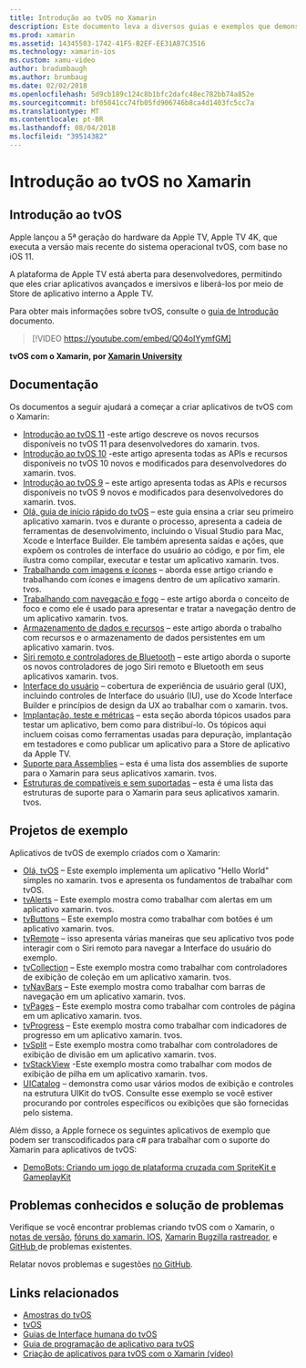 ```yaml
---
title: Introdução ao tvOS no Xamarin
description: Este documento leva a diversos guias e exemplos que demonstram como criar aplicativos de tvOS com o Xamarin. Os guias de discutem os vários recursos, como desenvolvimento de interface do usuário, o armazenamento de dados, ícones e muito mais.
ms.prod: xamarin
ms.assetid: 14345503-1742-41F5-B2EF-EE31AB7C3516
ms.technology: xamarin-ios
ms.custom: xamu-video
author: bradumbaugh
ms.author: brumbaug
ms.date: 02/02/2018
ms.openlocfilehash: 5d9cb189c124c8b1bfc2dafc48ec782bb74a852e
ms.sourcegitcommit: bf05041cc74fb05fd906746b8ca4d1403fc5cc7a
ms.translationtype: MT
ms.contentlocale: pt-BR
ms.lasthandoff: 08/04/2018
ms.locfileid: "39514382"
---
```

# <a name="introduction-to-tvos-in-xamarin"></a>Introdução ao tvOS no Xamarin

## <a name="introducing-tvos"></a>Introdução ao tvOS

Apple lançou a 5ª geração do hardware da Apple TV, Apple TV 4K, que executa a versão mais recente do sistema operacional tvOS, com base no iOS 11.

A plataforma de Apple TV está aberta para desenvolvedores, permitindo que eles criar aplicativos avançados e imersivos e liberá-los por meio de Store de aplicativo interno a Apple TV.

Para obter mais informações sobre tvOS, consulte o [guia de Introdução](~/ios/tvos/get-started/index.md) documento.

> [!VIDEO https://youtube.com/embed/Q04oIYymfGM]

**tvOS com o Xamarin, por [Xamarin University](https://university.xamarin.com/)**

## <a name="documentation"></a>Documentação

Os documentos a seguir ajudará a começar a criar aplicativos de tvOS com o Xamarin:

- [Introdução ao tvOS 11](~/ios/tvos/platform/introduction-to-tvos11.md) -este artigo descreve os novos recursos disponíveis no tvOS 11 para desenvolvedores do xamarin. tvos.
- [Introdução ao tvOS 10](~/ios/tvos/platform/introduction-to-tvos10/index.md) -este artigo apresenta todas as APIs e recursos disponíveis no tvOS 10 novos e modificados para desenvolvedores do xamarin. tvos.
- [Introdução ao tvOS 9](~/ios/tvos/platform/tvos9.md) – este artigo apresenta todas as APIs e recursos disponíveis no tvOS 9 novos e modificados para desenvolvedores do xamarin. tvos. 
- [Olá, guia de início rápido do tvOS](~/ios/tvos/get-started/hello-tvos.md) – este guia ensina a criar seu primeiro aplicativo xamarin. tvos e durante o processo, apresenta a cadeia de ferramentas de desenvolvimento, incluindo o Visual Studio para Mac, Xcode e Interface Builder. Ele também apresenta saídas e ações, que expõem os controles de interface do usuário ao código, e por fim, ele ilustra como compilar, executar e testar um aplicativo xamarin. tvos.
- [Trabalhando com imagens e ícones](~/ios/tvos/app-fundamentals/icons-images.md) – aborda esse artigo criando e trabalhando com ícones e imagens dentro de um aplicativo xamarin. tvos.
- [Trabalhando com navegação e fogo](~/ios/tvos/app-fundamentals/navigation-focus.md) – este artigo aborda o conceito de foco e como ele é usado para apresentar e tratar a navegação dentro de um aplicativo xamarin. tvos.
- [Armazenamento de dados e recursos](~/ios/tvos/app-fundamentals/resources-data-storage.md) – este artigo aborda o trabalho com recursos e o armazenamento de dados persistentes em um aplicativo xamarin. tvos.
- [Siri remoto e controladores de Bluetooth](~/ios/tvos/platform/remote-bluetooth.md) – este artigo aborda o suporte os novos controladores de jogo Siri remoto e Bluetooth em seus aplicativos xamarin. tvos.
- [Interface do usuário](~/ios/tvos/user-interface/index.md) – cobertura de experiência de usuário geral (UX), incluindo controles de Interface do usuário (IU), use do Xcode Interface Builder e princípios de design da UX ao trabalhar com o xamarin. tvos.
- [Implantação, teste e métricas](~/ios/tvos/deploy-test/index.md) – esta seção aborda tópicos usados para testar um aplicativo, bem como para distribuí-lo. Os tópicos aqui incluem coisas como ferramentas usadas para depuração, implantação em testadores e como publicar um aplicativo para a Store de aplicativo da Apple TV.
- [Suporte para Assemblies](~/ios/tvos/internals/assemblies.md) – esta é uma lista dos assemblies de suporte para o Xamarin para seus aplicativos xamarin. tvos.
- [Estruturas de compatíveis e sem suportadas](~/ios/tvos/internals/frameworks.md) – esta é uma lista das estruturas de suporte para o Xamarin para seus aplicativos xamarin. tvos.

## <a name="sample-projects"></a>Projetos de exemplo

Aplicativos de tvOS de exemplo criados com o Xamarin:

- [Olá, tvOS](https://developer.xamarin.com/samples/monotouch/tvos/Hello-tvOS/) – Este exemplo implementa um aplicativo "Hello World" simples no xamarin. tvos e apresenta os fundamentos de trabalhar com tvOS.
- [tvAlerts](https://developer.xamarin.com/samples/monotouch/tvos/tvAlerts/) – Este exemplo mostra como trabalhar com alertas em um aplicativo xamarin. tvos.
- [tvButtons](https://developer.xamarin.com/samples/monotouch/tvos/tvButtons/) – Este exemplo mostra como trabalhar com botões é um aplicativo xamarin. tvos.
- [tvRemote](https://developer.xamarin.com/samples/monotouch/tvos/tvRemote/) – isso apresenta várias maneiras que seu aplicativo tvos pode interagir com o Siri remoto para navegar a Interface do usuário do exemplo.
- [tvCollection](https://developer.xamarin.com/samples/monotouch/tvos/tvCollection/) – Este exemplo mostra como trabalhar com controladores de exibição de coleção em um aplicativo xamarin. tvos.
- [tvNavBars](https://developer.xamarin.com/samples/monotouch/tvos/tvNavBars/) – Este exemplo mostra como trabalhar com barras de navegação em um aplicativo xamarin. tvos.
- [tvPages](https://developer.xamarin.com/samples/monotouch/tvos/tvPages/) – Este exemplo mostra como trabalhar com controles de página em um aplicativo xamarin. tvos.
- [tvProgress](https://developer.xamarin.com/samples/monotouch/tvos/tvProgress/) – Este exemplo mostra como trabalhar com indicadores de progresso em um aplicativo xamarin. tvos.
- [tvSplit](https://developer.xamarin.com/samples/monotouch/tvos/tvSplit/) – Este exemplo mostra como trabalhar com controladores de exibição de divisão em um aplicativo xamarin. tvos.
- [tvStackView](https://developer.xamarin.com/samples/monotouch/tvos/tvStackView/) -Este exemplo mostra como trabalhar com modos de exibição de pilha em um aplicativo xamarin. tvos.
- [UICatalog](https://developer.xamarin.com/samples/monotouch/tvos/UICatalog/) – demonstra como usar vários modos de exibição e controles na estrutura UIKit do tvOS. Consulte esse exemplo se você estiver procurando por controles específicos ou exibições que são fornecidas pelo sistema.

Além disso, a Apple fornece os seguintes aplicativos de exemplo que podem ser transcodificados para c# para trabalhar com o suporte do Xamarin para aplicativos de tvOS:

- [DemoBots: Criando um jogo de plataforma cruzada com SpriteKit e GameplayKit](https://developer.apple.com/library/prerelease/tvos/samplecode/DemoBots/)

## <a name="known-issues-and-troubleshooting"></a>Problemas conhecidos e solução de problemas

Verifique se você encontrar problemas criando tvOS com o Xamarin, o [notas de versão](http://releases.xamarin.com/), [fóruns do xamarin. IOS](https://forums.xamarin.com/categories/ios), [Xamarin Bugzilla rastreador](https://bugzilla.xamarin.com/query.cgi?product=iOS), e [GitHub ](https://github.com/xamarin/xamarin-macios/issues) de problemas existentes.

Relatar novos problemas e sugestões [no GitHub](https://github.com/xamarin/xamarin-macios/issues).


## <a name="related-links"></a>Links relacionados

- [Amostras do tvOS](https://developer.xamarin.com/samples/tvos/all/)
- [tvOS](https://developer.apple.com/tvos/)
- [Guias de Interface humana do tvOS](https://developer.apple.com/tvos/human-interface-guidelines/)
- [Guia de programação de aplicativo para tvOS](https://developer.apple.com/library/prerelease/tvos/documentation/General/Conceptual/AppleTV_PG/)
- [Criação de aplicativos para tvOS com o Xamarin (vídeo)](https://university.xamarin.com/lightninglectures/tvos-with-xamarin)
